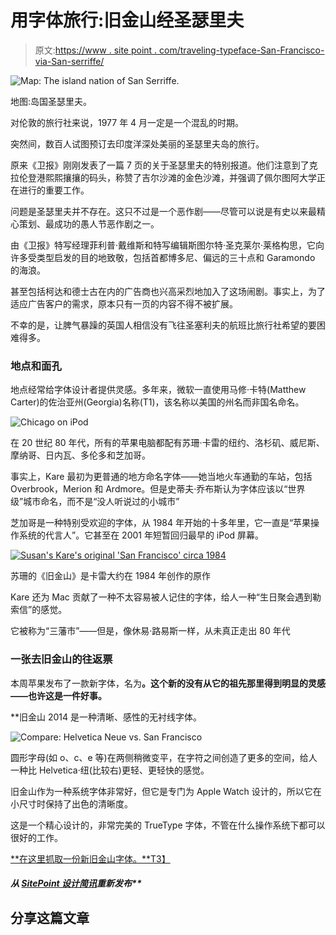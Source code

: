 # 用字体旅行:旧金山经圣瑟里夫

> 原文:[https://www . site point . com/traveling-typeface-San-Francisco-via-San-serriffe/](https://www.sitepoint.com/travelling-typeface-san-francisco-via-san-serriffe/)

![Map:  The island nation of San Serriffe.](../Images/068e2583ba38888c4b54ff11a01b0909.png)

地图:岛国圣瑟里夫。

对伦敦的旅行社来说，1977 年 4 月一定是一个混乱的时期。

突然间，数百人试图预订去印度洋深处美丽的圣瑟里夫岛的旅行。

原来《卫报》刚刚发表了一篇 7 页的关于圣瑟里夫的特别报道。他们注意到了克拉伦登港熙熙攘攘的码头，称赞了吉尔沙滩的金色沙滩，并强调了佩尔图阿大学正在进行的重要工作。

问题是圣瑟里夫并不存在。这只不过是一个恶作剧——尽管可以说是有史以来最精心策划、最成功的愚人节恶作剧之一。

由《卫报》特写经理菲利普·戴维斯和特写编辑斯图尔特·圣克莱尔·莱格构思，它向许多受类型启发的目的地致敬，包括首都博多尼、偏远的三十点和 Garamondo 的海浪。

甚至包括柯达和德士古在内的广告商也兴高采烈地加入了这场闹剧。事实上，为了适应广告客户的需求，原本只有一页的内容不得不被扩展。

不幸的是，让脾气暴躁的英国人相信没有飞往圣塞利夫的航班比旅行社希望的要困难得多。

### 地点和面孔

地点经常给字体设计者提供灵感。多年来，微软一直使用马修·卡特(Matthew Carter)的佐治亚州(Georgia)名称(T1)，该名称以美国的州名而非国名命名。

![Chicago on iPod](../Images/ad7898c246bb5cf45dace68d880e871c.png)

在 20 世纪 80 年代，所有的苹果电脑都配有苏珊·卡雷的纽约、洛杉矶、威尼斯、摩纳哥、日内瓦、多伦多和芝加哥。

事实上，Kare 最初为更普通的地方命名字体——她当地火车通勤的车站，包括 Overbrook，Merion 和 Ardmore。但是史蒂夫·乔布斯认为字体应该以“世界级”城市命名，而不是“没人听说过的小城市”

芝加哥是一种特别受欢迎的字体，从 1984 年开始的十多年里，它一直是“苹果操作系统的代言人”。它甚至在 2001 年短暂回归最早的 iPod 屏幕。

[![Susan's Kare's original 'San Francisco' circa 1984](../Images/1415e757d7975d8497860c5e4a53cb5f.png)](http://en.wikipedia.org/wiki/San_Francisco_(typeface))

苏珊的《旧金山》是卡雷大约在 1984 年创作的原作

Kare 还为 Mac 贡献了一种不太容易被人记住的字体，给人一种“生日聚会遇到勒索信”的感觉。

它被称为“三藩市”——但是，像休易·路易斯一样，从未真正走出 80 年代

### 一张去旧金山的往返票

本周苹果发布了一款新字体，名为[](https://github.com/wellsriley/YosemiteSanFranciscoFont "Github: Download the new San Francisco font")**。这个新的没有从它的祖先那里得到明显的灵感——也许这是一件好事。**

 **旧金山 2014 是一种清晰、感性的无衬线字体。

![Compare: Helvetica Neue vs. San Francisco](../Images/bc6f5d28bd4f0dc5e19c2f2d5ea43f74.png)

圆形字母(如 o、c、e 等)在两侧稍微变平，在字符之间创造了更多的空间，给人一种比 Helvetica·纽(比较右)更轻、更轻快的感觉。

旧金山作为一种系统字体非常好，但它是专门为 Apple Watch 设计的，所以它在小尺寸时保持了出色的清晰度。

这是一个精心设计的，非常完美的 TrueType 字体，不管在什么操作系统下都可以很好的工作。

[**在这里抓取一份新旧金山字体。**T3】](https://github.com/wellsriley/YosemiteSanFranciscoFont "Download the font")

##### 从 [SitePoint 设计简讯](https://www.sitepoint.com/newsletter/)重新发布** 

## **分享这篇文章**